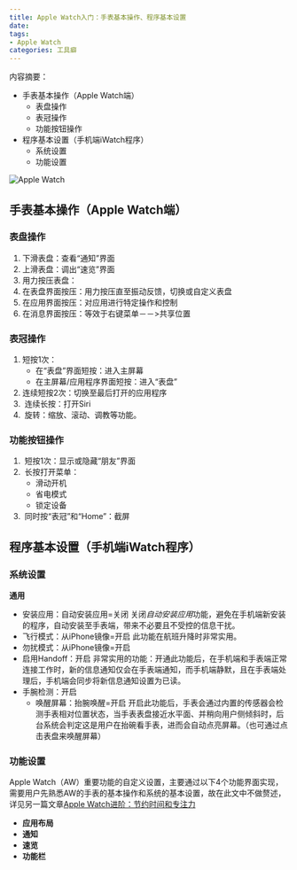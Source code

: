 ```yaml
---
title: Apple Watch入门：手表基本操作、程序基本设置
date: 
tags:
- Apple Watch
categories: 工具癖
---
```

内容摘要：
- 手表基本操作（Apple Watch端）
	- 表盘操作
	- 表冠操作
	- 功能按钮操作
- 程序基本设置（手机端iWatch程序）
	- 系统设置
	- 功能设置
<!--more-->

![][image-1]
## 手表基本操作（Apple Watch端）
### 表盘操作

1. 下滑表盘：查看“通知”界面
2. 上滑表盘：调出“速览”界面
3. 用力按压表盘：
4. 在表盘界面按压：用力按压直至振动反馈，切换或自定义表盘
5. 在应用界面按压：对应用进行特定操作和控制
6. 在消息界面按压：等效于右键菜单－－\>共享位置

### 表冠操作
1. 短按1次：
	- 在“表盘”界面短按：进入主屏幕
	- 在主屏幕/应用程序界面短按：进入“表盘”
2. 连续短按2次：切换至最后打开的应用程序
3.  连续长按：打开Siri
4.  旋转：缩放、滚动、调教等功能。

### 功能按钮操作
1.  短按1次：显示或隐藏“朋友”界面
2.  长按打开菜单：
	- 滑动开机
	- 省电模式
	- 锁定设备
3.  同时按“表冠”和“Home”：截屏

## 程序基本设置（手机端iWatch程序）
### 系统设置
**通用**
- 安装应用：自动安装应用=关闭
	关闭*自动安装应用*功能，避免在手机端新安装的程序，自动安装至手表端，带来不必要且不受控的信息干扰。
- 飞行模式：从iPhone镜像=开启
	此功能在航班升降时非常实用。
 - 勿扰模式：从iPhone镜像=开启
- 启用Handoff：开启
	非常实用的功能：开通此功能后，在手机端和手表端正常连接工作时，新的信息通知仅会在手表端通知，而手机端静默，且在手表端处理后，手机端会同步将新信息通知设置为已读。
- 手腕检测：开启
	- 唤醒屏幕：抬腕唤醒=开启
		开启此功能后，手表会通过内置的传感器会检测手表相对位置状态，当手表表盘接近水平面、并稍向用户侧倾斜时，后台系统会判定这是用户在抬碗看手表，进而会自动点亮屏幕。（也可通过点击表盘来唤醒屏幕）

### 功能设置
Apple Watch（AW）重要功能的自定义设置，主要通过以下4个功能界面实现，需要用户先熟悉AW的手表的基本操作和系统的基本设置，故在此文中不做赘述，详见另一篇文章[Apple Watch进阶：节约时间和专注力][1]
- **应用布局**
- **通知**
- **速览**
- **功能栏**

[1]:	http://blog.netfr.tk/2016/07/30/Apple%20Watch%E8%BF%9B%E9%98%B6%EF%BC%9A%E8%8A%82%E7%BA%A6%E6%B3%A8%E6%84%8F%E5%8A%9B%E5%92%8C%E6%97%B6%E9%97%B4/

[image-1]:	Apple%20Watch.png "Apple Watch"